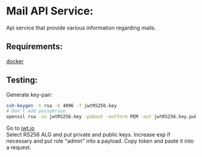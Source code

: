 Mail API Service:
================

Api service that provide various information regarding mails.

Requirements:
-------------

[docker](https://www.docker.com/)

Testing:
-------
Generate key-pair:
```bash
ssh-keygen -t rsa -b 4096 -f jwtRS256.key
# Don't add passphrase
openssl rsa -in jwtRS256.key -pubout -outform PEM -out jwtRS256.key.pub
```

Go to [jwt.io](https://jwt.io/)  
Select RS256 ALG and put private and public keys. Increase exp if necessary and put role "admin" into a payload.
Copy token and paste it into a request.
